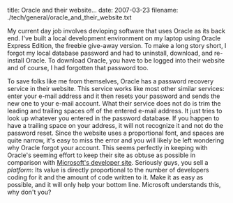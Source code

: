 title: Oracle and their website...
date: 2007-03-23
filename: ./tech/general/oracle_and_their_website.txt

My current day job involves devloping software that uses Oracle as its
back end.  I've built a local development environment on my laptop
using Oracle Express Edition, the freebie give-away version. To make a
long story short, I forgot my local database password and had to
uninstall, download, and re-install Oracle. To download Oracle, you
have to be logged into their website and of course, I had forgotten
that password too.

To save folks like me from themselves, Oracle has a password recovery
service in their website. This service works like most other similar
services: enter your e-mail address and it then resets your password
and sends the new one to your e-mail account. What their service does
not do is trim the leading and trailing spaces off of the entered
e-mail address. It just tries to look up whatever you entered in the
password database. If you happen to have a trailing space on your
address, it will not recognize it and not do the password reset. Since
the website uses a proportional font, and spaces are quite narrow,
it's easy to miss the error and you will likely be left wondering why
Oracle forgot your account. This seems perfectly in keeping with
Oracle's seeming effort to keep their site as obtuse as possible in
comparison with <a href="http://msdn.microsoft.com">Microsoft's
developer site</a>. Seriously guys, you sell a <i>platform</i>: Its
value is directly proportional to the number of developers coding for
it and the amount of code written to it. Make it as easy as possible,
and it will only help your bottom line. Microsoft understands this,
why don't you?
	
